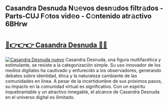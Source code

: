 ## Casandra Desnuda N𝚞𝚎vos desn𝚞dos filtr𝚊dos - Parts-CUJ F𝚘tos vid𝚎o - C𝚘ntenido atr𝚊ctivo 6BHrw

# <h2><a href="http://mbbh9ao.tromn.icu/?c=Casandra+Desnuda">🔗👉👉👉 Casandra Desnuda 🔗🔗</a></h2>

[![Casandra Desnuda nuevo](https://i.imgur.com/pEAQMta.gif)](http://mbbh9ao.tromn.icu/?c=Casandra+Desnuda)
Casandra Desnuda, una figura multifacética y estimulante, se resiste a la categorización simple. Su uso innovador de los medios digitales ha cautivado y enfurecido a los observadores, generando debates sobre identidad, ética y la naturaleza cambiante de las comunidades en línea. A pesar de la incertidumbre de sus próximos pasos, su impacto en la comunidad virtual es significativo. Con un espíritu inquebrantable y un atractivo innegable, el alcance de Casandra Desnuda en el universo digital es ilimitado.
